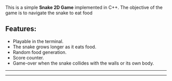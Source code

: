 This is a simple **Snake 2D Game** implemented in C++. The objective of the game is to navigate the snake to eat food
## Features:
- Playable in the terminal.
- The snake grows longer as it eats food.
- Random food generation.
- Score counter.
- Game-over when the snake collides with the walls or its own body.
---
---
